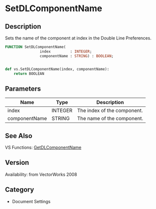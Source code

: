 # SetDLComponentName

## Description
Sets the name of the component at index in the Double Line Preferences.

```pascal
FUNCTION SetDLComponentName(
				index         : INTEGER;
				componentName : STRING) : BOOLEAN;
```

```python

def vs.SetDLComponentName(index, componentName):
    return BOOLEAN
```

## Parameters
|Name|Type|Description|
|---|---|---|
|index|INTEGER|The index of the component.|
|componentName|STRING|The name of the component.|

## See Also
VS Functions:
[GetDLComponentName](GetDLComponentName.md)

## Version
Availability: from VectorWorks 2008
## Category
* Document Settings

